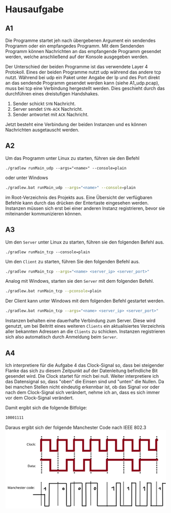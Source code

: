 # Hausaufgabe

## A1

Die Programme startet jeh nach übergebenen Argument ein sendendes Programm oder ein empfangedes Programm. Mit dem Sendenden Programm können Nachrichten an das empfangende Programm gesendet werden, welche anschließend auf der Konsole ausgegeben werden.

Der Unterschied der beiden Programme ist das verwendete Layer 4 Protokoll.
Eines der beiden Programme nutzt udp während das andere tcp nutzt.
Während bei udp ein Paket unter Angabe der Ip und des Port direkt an das sendende Programm gesendet werden kann (siehe A1_udp.pcap), muss bei tcp eine Verbindung hergestellt werden. Dies geschieht durch das durchführen eines dreistufigen Handshakes.

1. Sender schickt `SYN` Nachricht.
2. Server sendet `SYN-ACK` Nachricht.
3. Sender antwortet mit `ACK` Nachricht.

Jetzt besteht eine Verbindung der beiden Instanzen und es können Nachrichten ausgetauscht werden.

## A2

Um das Programm unter Linux zu starten, führen sie den Befehl

```bash!
./gradlew runMain_udp --args="<name>" --console=plain
```

oder unter Windows

```bash
./gradlew.bat runMain_udp --args="<name>" --console=plain
```

im Root-Verzeichnis des Projekts aus.
Eine Übersicht der verfügbaren Befehle kann durch das drücken der Entertaste eingesehen werden. Instanzen müssen sich erst bei einer anderen Instanz registrieren, bevor sie miteinander kommunizieren können.

## A3

Um den `Server` unter Linux zu starten, führen sie den folgenden Befehl aus.

```bash!
./gradlew runMain_tcp --console=plain
```

Um den `Client` zu starten, führen Sie den folgenden Befehl aus.

```bash
./gradlew runMain_tcp --args="<name> <server_ip> <server_port>"
```

Analog mit Windows, starten sie den `Server` mit dem folgenden Befehl.

```bash
./gradlew.bat runMain_tcp --pconsole=plain
```

Der Client kann unter Windows mit dem folgenden Befehl gestartet werden.

```bash
./gradlew.bat runMain_tcp --args="<name> <server_ip> <server_port>"
```

Instanzen behalten eine dauerhafte Verbindung zum Server. Diese wird genutzt, um bei Beitritt eines weiteren `Clients` ein aktualisiertes Verzeichnis aller bekannten Adressen an die `Clients` zu schicken. Instanzen registrieren sich also automatisch durch Anmeldung beim `Server`.

## A4

Ich interpretiere für die Aufgabe 4 das Clock-Signal so, dass bei steigender Flanke das sich zu diesem Zeitpunkt auf der Datenleitung befindliche Bit gesendet wird.
Die Clock startet für mich bei null.
Weiter interpretiere ich das Datensignal so, dass "oben" die Einsen sind und "unten" die Nullen. Da bei manchen Stellen nicht eindeutig erkennbar ist, ob das Signal vor oder nach dem Clock-Signal sich verändert, nehme ich an, dass es sich immer vor dem Clock-Signal verändert.

Damit ergibt sich die folgende Bitfolge:

```bash
10001111
```

Daraus ergibt sich der folgende Manchester Code nach IEEE 802.3
![alte text](images/A4.png)
